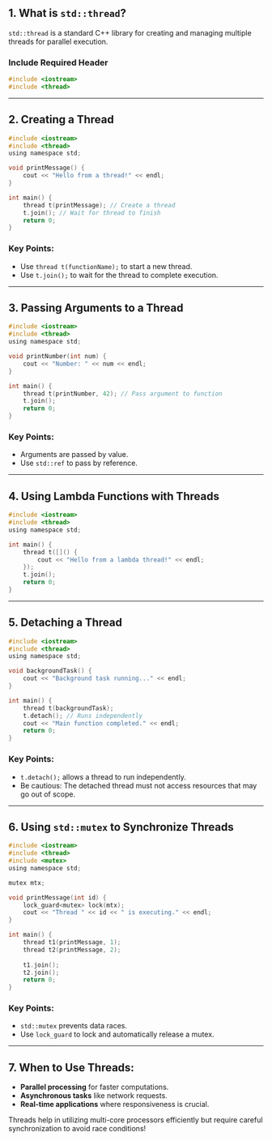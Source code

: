 ## 1. What is `std::thread`?
`std::thread` is a standard C++ library for creating and managing multiple threads for parallel execution.

### **Include Required Header**
```c
#include <iostream>
#include <thread>
```

---

## 2. Creating a Thread
```c
#include <iostream>
#include <thread>
using namespace std;

void printMessage() {
    cout << "Hello from a thread!" << endl;
}

int main() {
    thread t(printMessage); // Create a thread
    t.join(); // Wait for thread to finish
    return 0;
}
```

### Key Points:
- Use `thread t(functionName);` to start a new thread.
- Use `t.join();` to wait for the thread to complete execution.

---

## 3. Passing Arguments to a Thread
```c
#include <iostream>
#include <thread>
using namespace std;

void printNumber(int num) {
    cout << "Number: " << num << endl;
}

int main() {
    thread t(printNumber, 42); // Pass argument to function
    t.join();
    return 0;
}
```

### Key Points:
- Arguments are passed by value.
- Use `std::ref` to pass by reference.

---

## 4. Using Lambda Functions with Threads
```c
#include <iostream>
#include <thread>
using namespace std;

int main() {
    thread t([]() {
        cout << "Hello from a lambda thread!" << endl;
    });
    t.join();
    return 0;
}
```

---

## 5. Detaching a Thread
```c
#include <iostream>
#include <thread>
using namespace std;

void backgroundTask() {
    cout << "Background task running..." << endl;
}

int main() {
    thread t(backgroundTask);
    t.detach(); // Runs independently
    cout << "Main function completed." << endl;
    return 0;
}
```

### Key Points:
- `t.detach();` allows a thread to run independently.
- Be cautious: The detached thread must not access resources that may go out of scope.

---

## 6. Using `std::mutex` to Synchronize Threads
```c
#include <iostream>
#include <thread>
#include <mutex>
using namespace std;

mutex mtx;

void printMessage(int id) {
    lock_guard<mutex> lock(mtx);
    cout << "Thread " << id << " is executing." << endl;
}

int main() {
    thread t1(printMessage, 1);
    thread t2(printMessage, 2);
    
    t1.join();
    t2.join();
    return 0;
}
```

### Key Points:
- `std::mutex` prevents data races.
- Use `lock_guard` to lock and automatically release a mutex.

---

## 7. When to Use Threads:
- **Parallel processing** for faster computations.
- **Asynchronous tasks** like network requests.
- **Real-time applications** where responsiveness is crucial.

Threads help in utilizing multi-core processors efficiently but require careful synchronization to avoid race conditions!

